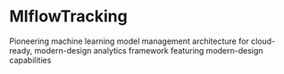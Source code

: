 # MlflowTracking
Pioneering machine learning model management architecture for cloud-ready, modern-design analytics framework featuring modern-design capabilities

